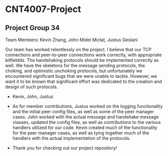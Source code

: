 # CNT4007-Project

## Project Group 34
Team Members: Kevin Zhang, John Midel Miclat, Justus Geslani

Our team has worked relentlessly on the project. I believe that our TCP connections and peer-to-peer connections work correctly, with appropriate bitfieldds. The handshaking protocols should be implemented correctly as well. We have the skeletons for the message sending protocols, the choking, and optimistic unchoking protocols, but unfortunately we encountered significant bugs that we were unable to tackle. However, we want it to be known that significant effort was dedicated to the creation and design of such protocols. 

- Kevin, John, Justus

- As for member contributions, Justus worked on the logging functionality and the initial peer config files, as well as some of the peer manager cases. John worked with the actual message and handshake message classes, updated the config files, as well as contributions to the various handlers utilized for our code. Kevin created much of the functionality for the peer manager cases, as well as tying together much of the handlers with the actual implementation of the protocols.

- Thank you for checking out our project repository!
